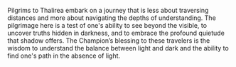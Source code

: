 Pilgrims to Thalirea embark on a journey that is less about traversing distances and more about navigating the depths of
understanding. The pilgrimage here is a test of one's ability to see beyond the visible, to uncover truths hidden in
darkness, and to embrace the profound quietude that shadow offers. The Champion’s blessing to these travelers is the
wisdom to understand the balance between light and dark and the ability to find one's path in the absence of light.
